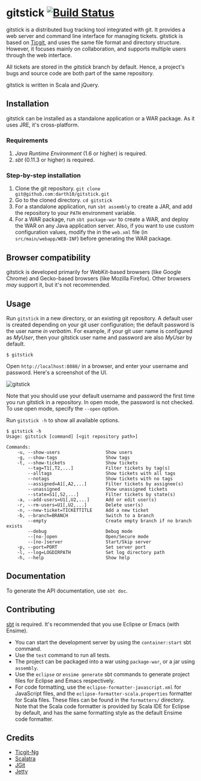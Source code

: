 # gitstick [![Build Status](https://secure.travis-ci.org/darth10/gitstick.png?branch=master)](https://travis-ci.org/darth10/gitstick)

gitstick is a distributed bug tracking tool integrated with git.
It provides a web server and command line interface for managing tickets.
gitstick is based on [Ticgit](https://github.com/jeffWelling/ticgit), and uses the same file format and directory structure.
However, it focuses mainly on collaboration, and supports multiple users through the web interface.

All tickets are stored in the *gitstick* branch by default.
Hence, a project's bugs and source code are both part of the same repository.

gitstick is written in Scala and jQuery.

## Installation

gitstick can be installed as a standalone application or a WAR package. As it uses JRE, it's cross-platform.

### Requirements
1. *Java Runtime Environment* (1.6 or higher) is required.
2. *sbt* (0.11.3 or higher) is required.

### Step-by-step installation
1. Clone the git repository. `git clone git@github.com:darth10/gitstick.git`
2. Go to the cloned directory. `cd gitstick`
3. For a standalone application, run `sbt assembly` to create a JAR, and add the repository to your `PATH` environment variable.
4. For a WAR package, run `sbt package-war` to create a WAR, and deploy the WAR on any Java application server.
Also, if you want to use custom configuration values, modify the in the `web.xml` file (in `src/main/webapp/WEB-INF`) before generating the WAR package.

## Browser compatibility

gitstick is developed primarily for WebKit-based browsers (like Google Chrome) and Gecko-based browsers (like Mozilla Firefox).
Other browsers *may* support it, but it's not recommended.

## Usage

Run `gitstick` in a new directory, or an existing git repository.
A default user is created depending on your git user configuration; the default password is the user name *in verbatim*.
For example, if your git user name is configured as *MyUser*, then your gitstick user name and password are also *MyUser* by default.

    $ gitstick

Open `http://localhost:8080/` in a browser, and enter your username and password. Here's a screenshot of the UI.

![gitstick](https://raw.github.com/darth10/gitstick/master/imgs/screenshot1.png)

Note that you should use your default username and password the first time you run gitstick in a repository.
In open mode, the password is not checked. To use open mode, specify the `--open` option.

Run `gitstick -h` to show all available options.

    $ gitstick -h
    Usage: gitstick [command] [<git repository path>]

    Commands:
        -u, --show-users                 Show users
        -g, --show-tags                  Show tags
        -t, --show-tickets               Show tickets
            --tag=T1[,T2,...]            Filter tickets by tag(s)
            --alltags                    Show tickets with all tags
            --notags                     Show tickets with no tags
            --assigned=A1[,A2,...]       Filter tickets by assignee(s)
            --unassigned                 Show unassigned tickets
            --state=S1[,S2,...]          Filter tickets by state(s)
        -a, --add-users=U1[,U2,...]      Add or edit user(s)
        -r, --rm-users=U1[,U2,...]       Delete user(s)
        -n, --new-ticket=TICKETTITLE     Add a new ticket
        -b, --branch=BRANCH              Switch to a branch
            --empty                      Create empty branch if no branch exists
            --debug                      Debug mode
            --[no-]open                  Open/Secure mode
            --[no-]server                Start/Skip server
        -p, --port=PORT                  Set server port
        -l, --log=LOGDIRPATH             Set log directory path
        -h, --help                       Show help

## Documentation

To generate the API documentation, use `sbt doc`.

## Contributing

[sbt](http://github.com/harrah/xsbt/wiki) is required.
It's recommended that you use Eclipse or Emacs (with Ensime).

* You can start the development server by using the `container:start` sbt command.
* Use the `test` command to run all tests.
* The project can be packaged into a war using `package-war`, or a jar using `assembly`.
* Use the `eclipse` or `ensime generate` sbt commands to generate project files for Eclipse and Emacs respectively.
* For code formatting, use the `eclipse-formatter-javascript.xml` for JavaScript files, and the `eclipse-formatter-scala.properties` formatter for Scala files. These files can be found in the `formatters/` directory. Note that the Scala code formatter is provided by Scala IDE for Eclipse by default, and has the same formatting style as the default Ensime code formatter.

## Credits

* [Ticgit-Ng](https://github.com/jeffWelling/ticgit)
* [Scalatra](http://www.scalatra.org/)
* [JGit](http://www.eclipse.org/jgit/)
* [Jetty](http://jetty.codehaus.org/jetty/)
